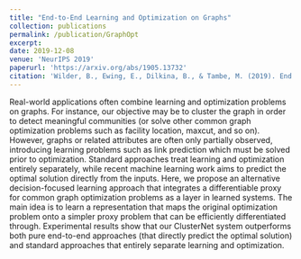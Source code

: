 ```yaml
---
title: "End-to-End Learning and Optimization on Graphs"
collection: publications
permalink: /publication/GraphOpt
excerpt: 
date: 2019-12-08
venue: 'NeurIPS 2019'
paperurl: 'https://arxiv.org/abs/1905.13732'
citation: 'Wilder, B., Ewing, E., Dilkina, B., & Tambe, M. (2019). End to end learning and optimization on graphs. arXiv preprint arXiv:1905.13732.'
---
```


Real-world applications often combine learning and optimization problems on graphs. For instance, our objective may be to cluster the graph in order to detect meaningful communities (or solve other common graph optimization problems such as facility location, maxcut, and so on). However, graphs or related attributes are often only partially observed, introducing learning problems such as link prediction which must be solved prior to optimization. Standard approaches treat learning and optimization entirely separately, while recent machine learning work aims to predict the optimal solution directly from the inputs. Here, we propose an alternative decision-focused learning approach that integrates a differentiable proxy for common graph optimization problems as a layer in learned systems. The main idea is to learn a representation that maps the original optimization problem onto a simpler proxy problem that can be efficiently differentiated through. Experimental results show that our ClusterNet system outperforms both pure end-to-end approaches (that directly predict the optimal solution) and standard approaches that entirely separate learning and optimization.
